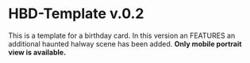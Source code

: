 # HBD-Template v.0.2
This is a template for a birthday card. In this version an FEATURES an additional haunted halway scene has been added. **Only mobile portrait view is available.**
